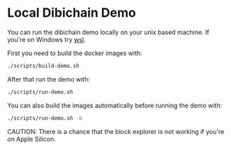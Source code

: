 # Local Dibichain Demo

You can run the dibichain demo locally on your unix based machine. If you're on Windows try [wsl](https://docs.microsoft.com/en-gb/windows/wsl/install).

First you need to build the docker images with:
```bash
./scripts/build-demo.sh
```

After that run the demo with:
```bash
./scripts/run-demo.sh
```

You can also build the images automatically before running the demo with:
```bash
./scripts/run-demo.sh -b
```

CAUTION: There is a chance that the block explorer is not working if you're on Apple Silicon.